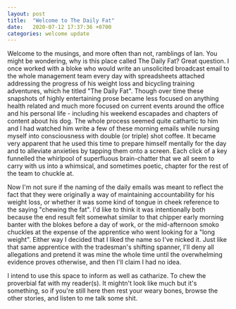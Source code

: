 ```yaml
---
layout: post
title:  "Welcome to The Daily Fat"
date:   2020-07-12 17:37:36 +0700
categories: welcome update
---
```

Welcome to the musings, and more often than not, ramblings of Ian. You might be wondering, why is this place called The Daily Fat? Great question. I once worked with a bloke who would write an unsolicited broadcast email to the whole management team every day with spreadsheets attached addressing the progress of his weight loss and bicycling training adventures, which he titled "The Daily Fat". Though over time these snapshots of highly entertaining prose became less focused on anything health related and much more focused on current events around the office and his personal life - including his weekend escapades and chapters of content about his dog. The whole process seemed quite cathartic to him and I had watched him write a few of these morning emails while nursing myself into consciousness with double (or triple) shot coffee. It became very apparent that he used this time to prepare himself mentally for the day and to alleviate anxieties by tapping them onto a screen. Each click of a key funnelled the whirlpool of superfluous brain-chatter that we all seem to carry with us into a whimsical, and sometimes poetic, chapter for the rest of the team to chuckle at.

Now I'm not sure if the naming of the daily emails was meant to reflect the fact that they were originally a way of maintaining accountability for his weight loss, or whether it was some kind of tongue in cheek reference to the saying "chewing the fat". I'd like to think it was intentionally both because the end result felt somewhat similar to that chipper early morning banter with the blokes before a day of work, or the mid-afternoon smoko chuckles at the expense of the apprentice who went looking for a "long weight". Either way I decided that I liked the name so I've nicked it. Just like that same apprentice with the tradesman's shifting spanner, I'll deny all allegations and pretend it was mine the whole time until the overwhelming evidence proves otherwise, and then I'll claim I had no idea.

I intend to use this space to inform as well as catharize. To chew the proverbial fat with my reader(s). It mightn't look like much but it's something, so if you're still here then rest your weary bones, browse the other stories, and listen to me talk some shit.
